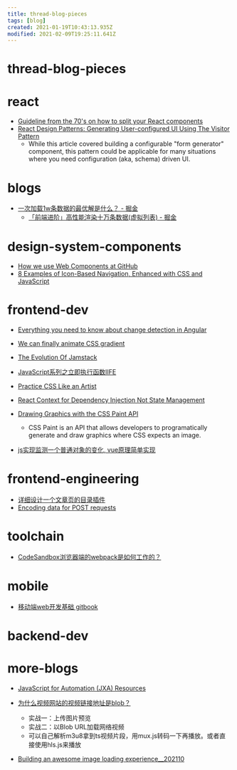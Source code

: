 ```yaml
---
title: thread-blog-pieces
tags: [blog]
created: 2021-01-19T10:43:13.935Z
modified: 2021-02-09T19:25:11.641Z
---
```


# thread-blog-pieces

# react

- [Guideline from the 70's on how to split your React components](https://joaoforja.com/blog/guideline-on-how-to-decompose-a-react-component/)
- [React Design Patterns: Generating User-configured UI Using The Visitor Pattern](https://www.arahansen.com/react-design-patterns-generating-user-configured-ui-using-the-visitor-pattern/)
  - While this article covered building a configurable "form generator" component, this pattern could be applicable for many situations where you need configuration (aka, schema) driven UI.
# blogs

- [一次加载1w条数据的最优解是什么？ - 掘金](https://juejin.cn/post/7091157820074262541)
  - [「前端进阶」高性能渲染十万条数据(虚拟列表) - 掘金](https://juejin.cn/post/6844903982742110216)

# design-system-components
- [How we use Web Components at GitHub](https://github.blog/2021-05-04-how-we-use-web-components-at-github/)
- [8 Examples of Icon-Based Navigation, Enhanced with CSS and JavaScript](https://speckyboy.com/icon-based-navigation-css-javascript/)
# frontend-dev
- [Everything you need to know about change detection in Angular](https://indepth.dev/posts/1053/everything-you-need-to-know-about-change-detection-in-angular)
- [We can finally animate CSS gradient](https://dev.to/afif/we-can-finally-animate-css-gradient-kdk)
- [The Evolution Of Jamstack](https://www.smashingmagazine.com/2021/05/evolution-jamstack/)
- [JavaScript系列之立即执行函数IIFE](https://zhuanlan.zhihu.com/p/74440468)
- [Practice CSS Like an Artist](https://mastery.games/post/practice-css/)
- [React Context for Dependency Injection Not State Management](https://blog.testdouble.com/posts/2021-03-19-react-context-for-dependency-injection-not-state/)
- [Drawing Graphics with the CSS Paint API](https://tympanus.net/codrops/2021/06/18/drawing-graphics-with-the-css-paint-api/)
  - CSS Paint is an API that allows developers to programatically generate and draw graphics where CSS expects an image.

- [js实现监测一个普通对象的变化, vue原理简单实现](https://github.com/z2014/Blog/issues/2)
# frontend-engineering
- [详细设计一个文章页的目录插件](https://juejin.cn/post/6883292908649185288)
- [Encoding data for POST requests](https://jakearchibald.com/2021/encoding-data-for-post-requests/)
# toolchain
- [CodeSandbox浏览器端的webpack是如何工作的？](https://www.yuque.com/wangxiangzhong/aob8up/nb1gp2)
# mobile
- [移动端web开发基础 gitbook](https://zhenchao125.gitbooks.io/html5_4_atguigu/content/di-3-zhang-yi-dong-duan-shi-jian/1dian-ji-shi-jian-zai-yi-dong-duan-de-wen-ti.html)
# backend-dev

# more-blogs
- [JavaScript for Automation (JXA) Resources](https://gist.github.com/JMichaelTX/d29adaa18088572ce6d4)

- [为什么视频网站的视频链接地址是blob？](https://juejin.cn/post/6844903880774385671)
  - 实战一：上传图片预览
  - 实战二：以Blob URL加载网络视频
  - 可以自己解析m3u8拿到ts视频片段，用mux.js转码一下再播放。或者直接使用hls.js来播放

- [Building an awesome image loading experience__202110](https://kentcdodds.com/blog/building-an-awesome-image-loading-experience)
